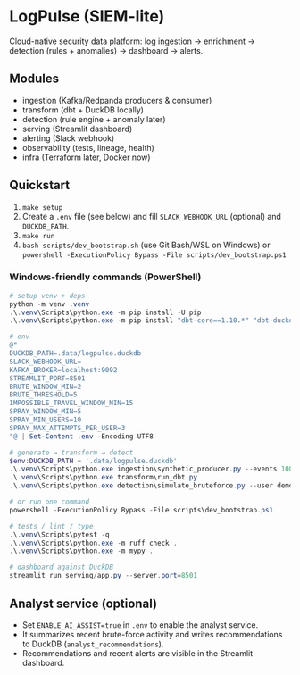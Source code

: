 # LogPulse (SIEM-lite)
Cloud-native security data platform: log ingestion → enrichment → detection (rules + anomalies) → dashboard → alerts.

## Modules
- ingestion (Kafka/Redpanda producers & consumer)
- transform (dbt + DuckDB locally)
- detection (rule engine + anomaly later)
- serving (Streamlit dashboard)
- alerting (Slack webhook)
- observability (tests, lineage, health)
- infra (Terraform later, Docker now)

## Quickstart
1) `make setup`
2) Create a `.env` file (see below) and fill `SLACK_WEBHOOK_URL` (optional) and `DUCKDB_PATH`.
3) `make run`
4) `bash scripts/dev_bootstrap.sh` (use Git Bash/WSL on Windows) or `powershell -ExecutionPolicy Bypass -File scripts/dev_bootstrap.ps1`

### Windows-friendly commands (PowerShell)
```powershell
# setup venv + deps
python -m venv .venv
.\.venv\Scripts\python.exe -m pip install -U pip
.\.venv\Scripts\python.exe -m pip install "dbt-core==1.10.*" "dbt-duckdb==1.10.*" ruff mypy pytest streamlit duckdb==1.1.*

# env
@"
DUCKDB_PATH=.data/logpulse.duckdb
SLACK_WEBHOOK_URL=
KAFKA_BROKER=localhost:9092
STREAMLIT_PORT=8501
BRUTE_WINDOW_MIN=2
BRUTE_THRESHOLD=5
IMPOSSIBLE_TRAVEL_WINDOW_MIN=15
SPRAY_WINDOW_MIN=5
SPRAY_MIN_USERS=10
SPRAY_MAX_ATTEMPTS_PER_USER=3
"@ | Set-Content .env -Encoding UTF8

# generate → transform → detect
$env:DUCKDB_PATH = '.data/logpulse.duckdb'
.\.venv\Scripts\python.exe ingestion\synthetic_producer.py --events 10000 --topic auth.events.v1
.\.venv\Scripts\python.exe transform\run_dbt.py
.\.venv\Scripts\python.exe detection\simulate_bruteforce.py --user demo --ip 1.2.3.4

# or run one command
powershell -ExecutionPolicy Bypass -File scripts\dev_bootstrap.ps1

# tests / lint / type
.\.venv\Scripts\pytest -q
.\.venv\Scripts\python.exe -m ruff check .
.\.venv\Scripts\python.exe -m mypy .

# dashboard against DuckDB
streamlit run serving/app.py --server.port=8501
```

## Analyst service (optional)
- Set `ENABLE_AI_ASSIST=true` in `.env` to enable the analyst service.
- It summarizes recent brute-force activity and writes recommendations to DuckDB (`analyst_recommendations`).
- Recommendations and recent alerts are visible in the Streamlit dashboard.


